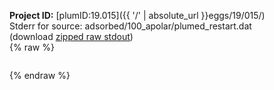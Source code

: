 **Project ID:** [plumID:19.015]({{ '/' | absolute_url }}eggs/19/015/)  
Stderr for source:  adsorbed/100_apolar/plumed_restart.dat   
(download [zipped raw stdout](plumed_restart.dat.plumed_master.stdout.txt.zip))  
{% raw %}
<pre>
</pre>
{% endraw %}
